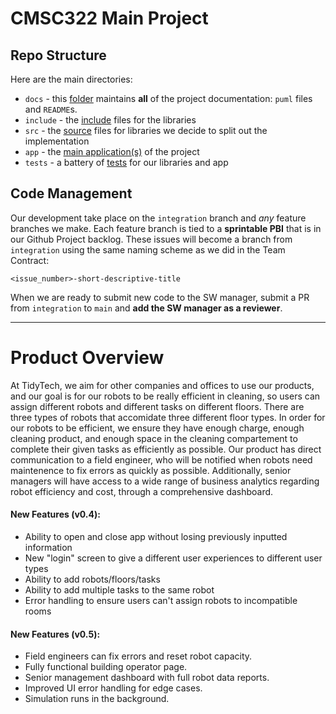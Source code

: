 # CMSC322 Main Project

## Repo Structure
Here are the main directories:
+ `docs` - this [folder](docs/README.md) maintains **all** of the project documentation: `puml` files and `README`s.
+ `include` - the [include](include/INCLUDE.md) files for the libraries
+ `src` - the [source](src/SRC.md) files for libraries we decide to split out the implementation
+ `app` - the [main application(s)](app/APP.md) of the project
+ `tests` - a battery of [tests](tests/TESTS.md) for our libraries and app

## Code Management

Our development take place on the `integration` branch and *any* feature branches we make.
Each feature branch is tied to a **sprintable PBI** that is in our Github Project backlog.
These issues will become a branch from `integration` using the same naming scheme as we did in the Team Contract:
```
<issue_number>-short-descriptive-title
```

When we are ready to submit new code to the SW manager, submit a PR from `integration` to `main` and **add the SW manager as a reviewer**.
 
---

# Product Overview

At TidyTech, we aim for other companies and offices to use our products, and our goal is for our robots to be really efficient in cleaning, so users can assign different robots and different tasks on different floors. There are three types of robots that accomidate three different floor types. In order for our robots to be efficient, we ensure they have enough charge, enough cleaning product, and enough space in the cleaning compartement to complete their given tasks as efficiently as possible. Our product has direct communication to a field engineer, who will be notified when robots need maintenence to fix errors as quickly as possible. Additionally, senior managers will have access to a wide range of business analytics regarding robot efficiency and cost, through a comprehensive dashboard.

#### New Features (v0.4):
- Ability to open and close app without losing previously inputted information
- New "login" screen to give a different user experiences to different user types
- Ability to add robots/floors/tasks
- Ability to add multiple tasks to the same robot
- Error handling to ensure users can't assign robots to incompatible rooms

#### New Features (v0.5):
- Field engineers can fix errors and reset robot capacity.  
- Fully functional building operator page.
- Senior management dashboard with full robot data reports.  
- Improved UI error handling for edge cases.  
- Simulation runs in the background.  
